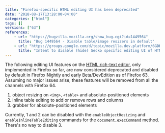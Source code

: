```yaml
---
title: "Firefox-specific HTML editing UI has been deprecated"
date: "2018-08-17T13:28:00-04:00"
categories: ["html"]
tags: []
versions: ["63"]
references:
    - url: "https://bugzilla.mozilla.org/show_bug.cgi?id=1449564"
      title: "Bug 1449564 - Disable table/image resizers in default"
    - url: "https://groups.google.com/d/topic/mozilla.dev.platform/6GDK3Kzu9q0/discussion"
      title: "Intent to disable (hide) Gecko specific editing UI of HTML editor by default"
---
```

The following editing UI features on the [HTML rich-text editor](https://developer.mozilla.org/docs/Web/Guide/HTML/Editable_content), only implemented in Firefox so far, are now considered deprecated and disabled by default in Firefox Nightly and early Beta/DevEdition as of Firefox 63. Assuming no major issues arise, these features will be removed from all the channels with Firefox 64.

1. object resizing on `<img>`, `<table>` and absolute-positioned elements
2. inline table editing to add or remove rows and columns
3. grabber for absolute-positioned elements

Currently, 1 and 2 can be disabled with the `enableObjectResizing` and `enableInlineTableEditing` commands for the [`document.execCommand`](https://developer.mozilla.org/docs/Web/API/Document/execCommand) method. There's no way to disable 3.
